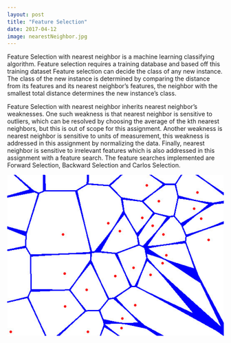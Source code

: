 ```yaml
---
layout: post
title: "Feature Selection"
date: 2017-04-12
image: nearestNeighbor.jpg
---
```

<link href="/css/posts.css" type="text/css" rel="stylesheet">
<div class="entry">
<p>Feature Selection with nearest neighbor is a machine learning classifying algorithm.
Feature selection requires a training database and based off this training dataset Feature selection
can decide the class of any new instance. The class of the new instance is determined by
comparing the distance from its features and its nearest neighbor’s features, the neighbor with
the smallest total distance determines the new instance’s class.</p>
<p>Feature Selection with nearest neighbor inherits nearest neighbor’s weaknesses. One such
weakness is that nearest neighbor is sensitive to outliers, which can be resolved by choosing the
average of the kth nearest neighbors, but this is out of scope for this assignment. Another
weakness is nearest neighbor is sensitive to units of measurement, this weakness is addressed in
this assignment by normalizing the data. Finally, nearest neighbor is sensitive to irrelevant
features which is also addressed in this assignment with a feature search. The feature searches
implemented are Forward Selection, Backward Selection and Carlos Selection.</p>
<a href="https://github.com/carlossantillana/FeatureSelection" target="_blank"><i class="fa fa-github" aria-hidden="true"></i></a>
<div class="media">
<img src="/assets/postImage/nearestNeighbor.jpg" class="img-responsive" alt="Nearest Neighbor">
</div>

</div>
